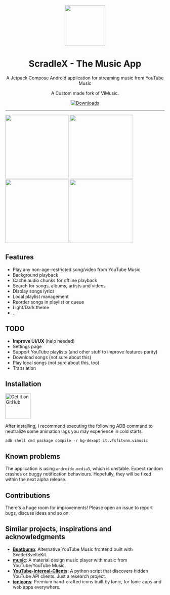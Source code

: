 <div align="center">
    <img src="https://scradlex.netlify.app/assets/scradlex.png" width="128" height="128" style="display: block; margin: 0 auto"/>
    <h1>ScradleX - The Music App</h1>
    <p>A Jetpack Compose Android application for streaming music from YouTube Music</p>
    <p>A Custom made fork of ViMusic.</p>

[![Downloads](https://img.shields.io/badge/-Jetpack%20Compose-3a83f9?style=for-the-badge&logo=jetpackcompose&logoColor=white&labelColor=2ec781)](https://developer.android.com/jetpack/compose)
</div>

---

<p>
  <img src="https://user-images.githubusercontent.com/46219656/171632003-33a017d7-cdc8-4588-a1fc-45be294969a8.png" width="200" />
  <img src="https://user-images.githubusercontent.com/46219656/171632005-f51cce3f-20d4-44e6-83dd-c1d27e9c63e0.png" width="200" />
  <img src="https://user-images.githubusercontent.com/46219656/171632000-feadb479-41cf-43ba-8c8a-11aed303ad69.png" width="200" />
  <img src="https://user-images.githubusercontent.com/46219656/171632008-e66392c7-9462-4383-b7cf-8ec5f5701f9c.png" width="200" />
</p>

## Features
- Play any non-age-restricted song/video from YouTube Music
- Background playback
- Cache audio chunks for offline playback
- Search for songs, albums, artists and videos
- Display songs lyrics
- Local playlist management
- Reorder songs in playlist or queue
- Light/Dark theme
- ...

## TODO
- **Improve UI/UX** (help needed)
- Settings page
- Support YouTube playlists (and other stuff to improve features parity)
- Download songs (not sure about this)
- Play local songs (not sure about this, too)
- Translation

## Installation
[<img src="https://github.com/machiav3lli/oandbackupx/blob/034b226cea5c1b30eb4f6a6f313e4dadcbb0ece4/badge_github.png" alt="Get it on GitHub" height="80">](https://github.com/vfsfitvnm/ViMusic/releases/latest)

After installing, I recommend executing the following ADB command to neutralize some animation lags you may experience in cold starts:
```
adb shell cmd package compile -r bg-dexopt it.vfsfitvnm.vimusic
```

## Known problems
The application is using `androidx.media3`, which is unstable. Expect random crashes or buggy notification behaviours. Hopefully, they will be fixed within the next alpha release.

## Contributions
There's a huge room for improvements! Please open an issue to report bugs, discuss ideas and so on.

## Similar projects, inspirations and acknowledgments
- [**Beatbump**](https://github.com/snuffyDev/Beatbump): Alternative YouTube Music frontend built with Svelte/SvelteKit.
- [**music**](https://github.com/z-huang/music): A material design music player with music from YouTube/YouTube Music.
- [**YouTube-Internal-Clients**](https://github.com/zerodytrash/YouTube-Internal-Clients): A python script that discovers hidden YouTube API clients. Just a research project.
- [**ionicons**](https://github.com/ionic-team/ionicons): Premium hand-crafted icons built by Ionic, for Ionic apps and web apps everywhere.
